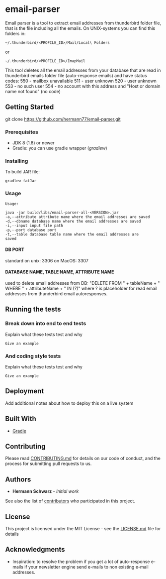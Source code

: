 # email-parser

Email parser is a tool to extract email addresses from thunderbird folder file, that is the file including all the emails. On UNIX-systems you can find this folders in:
```
~/.thunderbird/<PROFILE_ID>/Mail/Local\ Folders
```
or

```
~/.thunderbird/<PROFILE_ID>/ImapMail
```
This tool deletes all the email addresses from your database that are read in thunderbird emails folder file (auto-response emails) and have status codes:
550 - mailbox unavailable
511 - user unknown
520 - user unknown
553 - no such user
554 - no account with this address
and
"Host or domain name not found" (no code)


## Getting Started

git clone https://github.com/hermann77/email-parser.git

### Prerequisites

* JDK 8 (1.8) or newer 
* Gradle: you can use gradle wrapper (*gradlew*) 

### Installing

To build JAR file:

```
gradlew fatJar
```

### Usage
```
Usage:

java -jar build/libs/email-parser-all-<VERSION>.jar
-a,--attribute attribute name where the email addresses are saved
-d,--dbname database name where the email addresses are saved
-i,--input input file path
-p,--port database port
-t,--table database table name where the email addresses are
saved

```
#### DB PORT
standard on unix: 3306
on MacOS: 3307

#### DATABASE NAME, TABLE NAME, ATTRIBUTE NAME 
used to delete email addresses from DB: "DELETE FROM " + tableName + " WHERE " + attributeName + " IN (?)"
where ? is placeholder for read email addresses from thunderbird email autoresponses.

## Running the tests



### Break down into end to end tests

Explain what these tests test and why

```
Give an example
```

### And coding style tests

Explain what these tests test and why

```
Give an example
```

## Deployment

Add additional notes about how to deploy this on a live system

## Built With

* [Gradle](https://gradle.org/) 


## Contributing

Please read [CONTRIBUTING.md](https://gist.github.com/PurpleBooth/b24679402957c63ec426) for details on our code of conduct, and the process for submitting pull requests to us.


## Authors

* **Hermann Schwarz** - *Initial work*

See also the list of [contributors](https://github.com/hermann77/email-parser/contributors) who participated in this project.

## License

This project is licensed under the MIT License - see the [LICENSE.md](LICENSE.md) file for details

## Acknowledgments

* Inspiration: to resolve the problem if you get a lot of auto-response e-mails if your newsletter engine send e-mails to non existing e-mail addresses.


